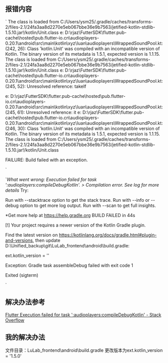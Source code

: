 ## 报错内容

`
The class is loaded from C:/Users/ysm25/.gradle/caches/transforms-2/files-2.1/24fa3aa8d2270e5eb067bbe36e9b7563/jetified-kotlin-stdlib-1.5.10.jar!/kotlin/Unit.class e: D:\rjaz\FutterSDK\flutter\.pub-cache\hosted\pub.flutter-io.cn\audioplayers-0.20.1\android\src\main\kotlin\xyz\luan\audioplayers\WrappedSoundPool.kt: (242, 26): Class 'kotlin.Unit' was compiled with an incompatible version of Kotlin. The binary version of its metadata is 1.5.1, expected version is 1.1.15. The class is loaded from C:/Users/ysm25/.gradle/caches/transforms-2/files-2.1/24fa3aa8d2270e5eb067bbe36e9b7563/jetified-kotlin-stdlib-1.5.10.jar!/kotlin/Unit.class e: D:\rjaz\FutterSDK\flutter\.pub-cache\hosted\pub.flutter-io.cn\audioplayers-0.20.1\android\src\main\kotlin\xyz\luan\audioplayers\WrappedSoundPool.kt: (245, 52): Unresolved reference: takeIf

e: D:\rjaz\FutterSDK\flutter\.pub-cache\hosted\pub.flutter-io.cn\audioplayers-0.20.1\android\src\main\kotlin\xyz\luan\audioplayers\WrappedSoundPool.kt: (245, 61): Unresolved reference: it e: D:\rjaz\FutterSDK\flutter\.pub-cache\hosted\pub.flutter-io.cn\audioplayers-0.20.1\android\src\main\kotlin\xyz\luan\audioplayers\WrappedSoundPool.kt: (246, 30): Class 'kotlin.Unit' was compiled with an incompatible version of Kotlin. The binary version of its metadata is 1.5.1, expected version is 1.1.15. The class is loaded from C:/Users/ysm25/.gradle/caches/transforms-2/files-2.1/24fa3aa8d2270e5eb067bbe36e9b7563/jetified-kotlin-stdlib-1.5.10.jar!/kotlin/Unit.class

FAILURE: Build failed with an exception.

`

`*What went wrong: Execution failed for task ':audioplayers:compileDebugKotlin'. > Compilation error. See log for more details* Try:

Run with --stacktrace option to get the stack trace. Run with --info or --debug option to get more log output. Run with --scan to get full insights.

*Get more help at <https://help.gradle.org> BUILD FAILED in 44s

[!] Your project requires a newer version of the Kotlin Gradle plugin.

Find the latest version on <https://kotlinlang.org/docs/gradle.html#plugin-and-versions>, then update D:\Unified_backup\git\LuLab_frontend\android\build.gradle:

ext.kotlin_version = '<latest-version>'

Exception: Gradle task assembleDebug failed with exit code 1

Exited (sigterm)

`

## 解决办法参考

[Flutter Execution failed for task ':audioplayers:compileDebugKotlin' - Stack Overflow](https://stackoverflow.com/questions/65558023/flutter-execution-failed-for-task-audioplayerscompiledebugkotlin)

## 我的解决办法

文件目录：LuLab_frontend\android\build.gradle
更改版本为ext.kotlin_version = '1.5.0'
